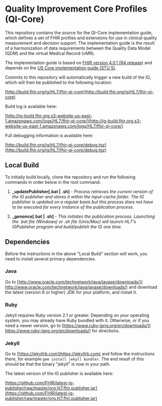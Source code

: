
# Quality Improvement Core Profiles (QI-Core)
This repository contains the source for the QI-Core implementation guide, which defines a set of FHIR profiles and extensions for use in clinical quality measurement and decision support. The implementation guide is the result of a harmonization of data requirements between the Quality Data Model (QDM) and the virtual Medical Record (vMR).

The implementation guide is based on [FHIR version 4.0.1 (R4 release)](http://hl7.org/fhir/R4/index.html) and depends on the [US Core implementation guide (STU 5)](http://hl7.org/fhir/us/core/).

Commits to this repository will automatically trigger a new build of the IG, which will then be published to the following location:

[http://build.fhir.org/ig/HL7/fhir-qi-core](http://build.fhir.org/ig/HL7/fhir-qi-core)

Build log is available here:

[http://ig-build.fhir.org.s3-website-us-east-1.amazonaws.com/logs/HL7/fhir-qi-core/](http://ig-build.fhir.org.s3-website-us-east-1.amazonaws.com/logs/HL7/fhir-qi-core/)

Full debugging information is available here:

[http://build.fhir.org/ig/HL7/fhir-qi-core/debug.tgz](http://build.fhir.org/ig/HL7/fhir-qi-core/debug.tgz)

## Local Build

To initially build locally, clone the repository and run the following commands in order below in the root command:

  1. **_updatePublisher[.bat | .sh]** - <i>Process retrieves the current version of the IG publisher and stores it within the input-cache folder. The IG publisher is updated on a regular basis but this process does not have to be executed for every instance of the publication process.</i>

  2. **_genonce[.bat | .sh]** - <i>This initiates the publication process. Launching the .bat file (Windows) or .sh file (Unix/Mac) will launch HL7's IGPublisher program and build/publish the IG one time.</i>


## Dependencies

Before the instructions in the above "Local Build" section will work, you
need to install several primary dependencies.

### Java

Go to [http://www.oracle.com/technetwork/java/javase/downloads/](
http://www.oracle.com/technetwork/java/javase/downloads/) and download the
latest (version 8 or higher) JDK for your platform, and install it.

### Ruby

Jekyll requires Ruby version 2.1 or greater.  Depending on your operating
system, you may already have Ruby bundled with it.  Otherwise, or if you
need a newer version, go to [https://www.ruby-lang.org/en/downloads/](
https://www.ruby-lang.org/en/downloads/) for directions.

### Jekyll

Go to [https://jekyllrb.com](https://jekyllrb.com) and follow the
instructions there, for example `gem install jekyll bundler`.  The end
result of this should be that the binary "jekyll" is now in your path.

The latest version of the IG publisher is available here:

[https://github.com/FHIR/latest-ig-publisher/raw/master/org.hl7.fhir.publisher.jar](https://github.com/FHIR/latest-ig-publisher/raw/master/org.hl7.fhir.publisher.jar)
